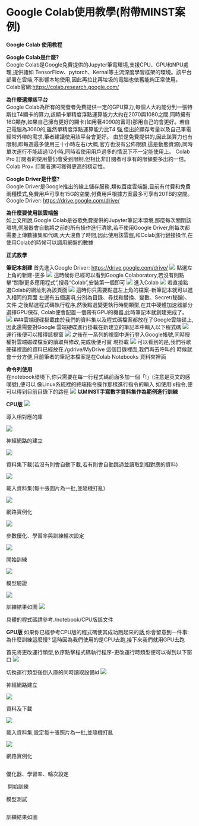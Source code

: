 # Google Colab使用教學(附帶MINST案例)
**Google Colab 使用教程<img src="">**

**Google Colab是什麼?**  
Google Colab是Google免費提供的Jupyter筆電環境,支援CPU、GPU和NPU處理,提供諸如 TensorFlow、pytorch、Kernal等主流深度學習框架的環境。該平台部署在雲端,不影響本地使用,因此再拉比再垃圾的電腦也依舊能夠正常使用。
Colab官網:https://colab.research.google.com/

**為什麼選擇該平台**  
Google Colab為所有的開發者免費提供一定的GPU算力,每個人大約能分到一張特斯拉T4顯卡的算力,該顯卡單精度浮點運算能力大約在2070與1080之間,同時擁有16G顯存,如果自己擁有更好的顯卡(如用著4090的富哥)那用自己的會更好。若自己電腦為3060的,雖然單精度浮點運算能力比T4 強,但出於顯存考量以及自己筆電經常外帶的需求,筆者建議使用該平台會更好。 由於是免費提供的,因此該算力也有限制,即每週最多使用三十小時左右(大概,官方也沒有公佈限額,這是動態資源),同時單次運行不能超過12小時,同時若使用用戶過多的情況下不一定能使用上。
Colab Pro 訂閱者的使用量仍會受到限制,但相比非訂閱者可享有的限額要多出約一倍。Colab Pro+ 訂閱者還可獲得更高的穩定性。

**Google Driver是什麼?**  
Google Driver是Google推出的線上儲存服務,類似百度雲端盤,目前有付費和免費兩種模式,免費用戶可享有15G的空間,付費用戶根據方案最多可享有20TB的空間。 Google Driver: https://drive.google.com/drive/

**為什麼要使用該雲端盤**  
如上文所說,Google Colab是谷歌免費提供的Jupyter筆記本環境,那麼每次關閉該環境,伺服器會自動將之前的所有操作進行清除,若不使用Google Driver,則每次都需要上傳數據集和代碼,大大浪費了時間,因此使用該雲盤,和Colab進行鏈接操作,在使用Colab的時候可以調用網盤的數據

**正式教學**

**筆記本創建**
首先進入Google Driver: https://drive.google.com/drive/
<img src="https://github.com/Qi-sun-12/Ha/blob/111ca766fcd7f0cefeeb290f5d16f7df23474220/01.png">
點選左上角的新建-更多
<img src="https://github.com/Qi-sun-12/Ha/blob/098fe6ec799c24a7a607957cd1ab262ef833597e/02.png">
這時候你已經可以看到Google Colaboratory,若沒有則點擊“關聯更多應用程式”,搜尋“Colab”,安裝第一個即可
<img src="https://github.com/Qi-sun-12/Ha/blob/111ca766fcd7f0cefeeb290f5d16f7df23474220/03.png">
進入Colab
<img src="https://github.com/Qi-sun-12/Ha/blob/111ca766fcd7f0cefeeb290f5d16f7df23474220/04.png
">
若直接點選Colab的網址則為該頁面
<img src="https://github.com/Qi-sun-12/Ha/blob/111ca766fcd7f0cefeeb290f5d16f7df23474220/05.png
">
這時你只需要點選左上角的檔案-新筆記本就可以進入相同的頁面
左邊有五個選項,分別為目錄、尋找和替換、變數、Secret(秘鑰)、文件
之後點選程式碼執行程序,然後點選變更執行時間類型,在其中硬體加速器部分選擇GPU保存,
Colab便會配置一個帶有GPU的機器,此時筆記本就創建完成了。
<img src="https://github.com/Qi-sun-12/Ha/blob/111ca766fcd7f0cefeeb290f5d16f7df23474220/06.png
">
###雲端硬碟掛載由於我們的資料集以及程式碼檔案都放在了Google雲端碟上,因此還需要對Google 雲端硬碟進行掛載在新建立的筆記本中輸入以下程式碼
<img src="https://github.com/Qi-sun-12/Ha/blob/111ca766fcd7f0cefeeb290f5d16f7df23474220/07.png
">
運行後便可以獲得該視窗
<img src="https://github.com/Qi-sun-12/Ha/blob/111ca766fcd7f0cefeeb290f5d16f7df23474220/08.png
">
之後在一系列的視窗中進行登入Google帳號,同時授權對雲端磁碟檔案的讀取與修改,完成後便可實
現掛載
<img src="https://github.com/Qi-sun-12/Ha/blob/111ca766fcd7f0cefeeb290f5d16f7df23474220/09.png
">
可以看到的是,我們谷歌硬碟裡面的資料已經放在./gdrive/MyDrive 這個目錄裡面,我們再去呼叫的
時候就會十分方便,目前筆者的筆記本檔案是在Colab Notebooks 資料夾裡面

**命令列使用**  
在notebook環境下,你只需要在每一行程式碼前面多加一個「!」(注意是英文的感嘆號),便可以
像Linux系統裡的終端指令操作那樣進行指令的輸入
如使用Is指令,便可以得到目前目錄下的路徑
<img src="https://github.com/Qi-sun-12/Ha/blob/111ca766fcd7f0cefeeb290f5d16f7df23474220/10.png
">
**以MINST手寫數字資料集作為範例進行訓練**

**CPU版**
<img src="https://github.com/Qi-sun-12/Ha/blob/111ca766fcd7f0cefeeb290f5d16f7df23474220/11.png
">

導入相對應的庫

<img src="https://github.com/Qi-sun-12/Ha/blob/111ca766fcd7f0cefeeb290f5d16f7df23474220/12.png
">

神經網路的建立

<img src="https://github.com/Qi-sun-12/Ha/blob/111ca766fcd7f0cefeeb290f5d16f7df23474220/13.png
">

資料集下載(若沒有則會自動下載,若有則會自動跳過並讀取到相對應的資料)

<img src="https://github.com/Qi-sun-12/Ha/blob/111ca766fcd7f0cefeeb290f5d16f7df23474220/14.png
">

載入資料集(每十張圖片為一批,並隨機打亂)

<img src="https://github.com/Qi-sun-12/Ha/blob/111ca766fcd7f0cefeeb290f5d16f7df23474220/15.png
">

網路實例化

<img src="https://github.com/Qi-sun-12/Ha/blob/111ca766fcd7f0cefeeb290f5d16f7df23474220/16.png
">

參數優化、學習率與訓練輪次設定

<img src="https://github.com/Qi-sun-12/Ha/blob/111ca766fcd7f0cefeeb290f5d16f7df23474220/17.png
">

開始訓練

<img src="https://github.com/Qi-sun-12/Ha/blob/111ca766fcd7f0cefeeb290f5d16f7df23474220/18.png
">

模型驗證

<img src="https://github.com/Qi-sun-12/Ha/blob/111ca766fcd7f0cefeeb290f5d16f7df23474220/19.png
">

訓練結果如圖
<img src="https://github.com/Qi-sun-12/Ha/blob/111ca766fcd7f0cefeeb290f5d16f7df23474220/20.png
">


具體的程式碼請參考./notebook/CPU版該文件

**GPU版**
如果你已經參考CPU版的程式碼使其成功跑起來的話,你會留意到一件事:為什麼訓練這麼慢? 這時因為我們使用的是CPU去跑,接下來我們就用GPU去跑

首先將更改運行類型,依序點擊程式碼執行程序-更改運行時類型便可以得到以下窗口
<img src="https://github.com/Qi-sun-12/Ha/blob/111ca766fcd7f0cefeeb290f5d16f7df23474220/21.png
">

切換運行類型後倒入庫的同時讀取設備id
<img src="https://github.com/Qi-sun-12/Ha/blob/111ca766fcd7f0cefeeb290f5d16f7df23474220/22.png
">

神經網路建立

<img src="https://github.com/Qi-sun-12/Ha/blob/111ca766fcd7f0cefeeb290f5d16f7df23474220/23.png
">

資料及下載

<img src="https://github.com/Qi-sun-12/Ha/blob/111ca766fcd7f0cefeeb290f5d16f7df23474220/24.png
">

載入資料集,設定每十張照片為一批,並隨機打亂

<img src="https://github.com/Qi-sun-12/Ha/blob/111ca766fcd7f0cefeeb290f5d16f7df23474220/25.png
">

網路實例化

<img src="">

優化器、學習率、輪次設定

<img src="">
開始訓練

<img src="">

模型測試

<img src="">

訓練結果如圖
<img src="">
<img src="">
